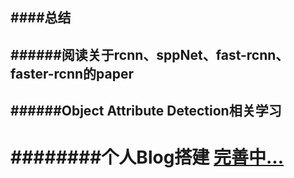 ####总结
---
######阅读关于rcnn、sppNet、fast-rcnn、faster-rcnn的paper 
---


 
######Object Attribute Detection相关学习
---
########个人Blog搭建
[完善中...](http://zhou503m.github.io)
====

